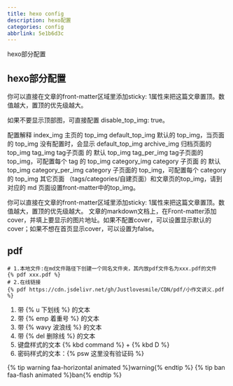 ```yaml
---
title: hexo config
description: hexo配置
categories: config
abbrlink: 5e1b6d3c
---
```

hexo部分配置

## hexo部分配置

你可以直接在文章的front-matter区域里添加sticky: 1属性来把这篇文章置顶。数值越大，置顶的优先级越大。

如果不要显示顶部图，可直接配置 disable_top_img: true。

配置解释
index_img 主页的 top_img
default_top_img 默认的 top_img，当页面的 top_img 没有配置时，会显示 default_top_img
archive_img 归档页面的 top_img
tag_img tag子页面 的 默认 top_img
tag_per_img tag子页面的 top_img，可配置每个 tag 的 top_img
category_img category 子页面 的 默认 top_img
category_per_img category 子页面的 top_img，可配置每个 category 的 top_img
其它页面 （tags/categories/自建页面）和文章页的top_img，请到对应的 md 页面设置front-matter中的top_img。

你可以直接在文章的front-matter区域里添加sticky: 1属性来把这篇文章置顶。数值越大，置顶的优先级越大。
文章的markdown文档上，在Front-matter添加cover，并填上要显示的图片地址。如果不配置cover，可以设置显示默认的cover；如果不想在首页显示cover，可以设置为false。

## pdf

```
# 1.本地文件:在md文件路径下创建一个同名文件夹，其内放pdf文件名为xxx.pdf的文件
{% pdf xxx.pdf %}
# 2.在线链接
{% pdf https://cdn.jsdelivr.net/gh/Justlovesmile/CDN/pdf/小作文讲义.pdf %}
```

1. 带 {% u 下划线 %} 的文本
2. 带 {% emp 着重号 %} 的文本
3. 带 {% wavy 波浪线 %} 的文本
4. 带 {% del 删除线 %} 的文本
5. 键盘样式的文本 {% kbd command %} + {% kbd D %}
6. 密码样式的文本：{% psw 这里没有验证码 %}

{% tip warning faa-horizontal animated %}warning{% endtip %}
{% tip ban faa-flash animated %}ban{% endtip %}
